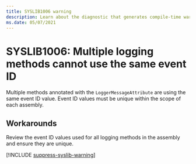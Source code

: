 ```yaml
---
title: SYSLIB1006 warning
description: Learn about the diagnostic that generates compile-time warning SYSLIB1006.
ms.date: 05/07/2021
---
```


# SYSLIB1006: Multiple logging methods cannot use the same event ID

Multiple methods annotated with the `LoggerMessageAttribute` are using the same event ID value. Event ID values must be unique within the scope of each assembly.

## Workarounds

Review the event ID values used for all logging methods in the assembly and ensure they are unique.

[!INCLUDE [suppress-syslib-warning](includes/suppress-syslib-diagnostics.md)]
